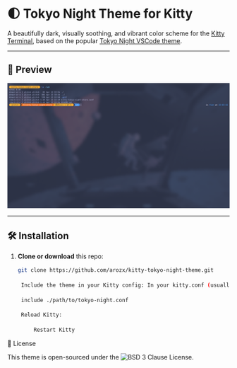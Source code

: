 # 🌓 Tokyo Night Theme for Kitty

A beautifully dark, visually soothing, and vibrant color scheme for the [Kitty Terminal](https://sw.kovidgoyal.net/kitty/), based on the popular [Tokyo Night VSCode theme](https://github.com/tokyo-night/tokyo-night-vscode-theme).

---

## 🎨 Preview

![Tokyo Night Kitty](./example.jpg)

---

## 🛠 Installation

1. **Clone or download** this repo:
   ```bash
   git clone https://github.com/arozx/kitty-tokyo-night-theme.git

    Include the theme in your Kitty config: In your kitty.conf (usually at ~/.config/kitty/kitty.conf), add:

    include ./path/to/tokyo-night.conf

    Reload Kitty:

        Restart Kitty

📄 License

This theme is open-sourced under the ![BSD 3 Clause License](./LICENCE).

